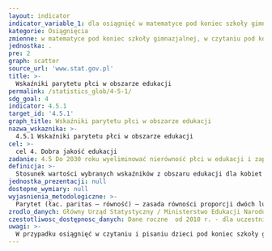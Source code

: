 ```yaml
---
layout: indicator
indicator_variable_1: dla osiągnięć w matematyce pod koniec szkoły gimnazjalnej,dla osiągnięć w czytaniu pod koniec szkoły gimnazjalnej,dla uczestnictwa w wychowaniu przedszkolnym dzieci w wieku 6 lat
kategorie: Osiągnięcia
zmienne: w matematyce pod koniec szkoły gimnazjalnej, w czytaniu pod koniec szkoły gimnazjalnej, w wychowaniu przedszkolnym dzieci w wieku 6 lat
jednostka: .
pre: 2
graph: scatter
source_url: 'www.stat.gov.pl'
title: >-
  Wskaźniki parytetu płci w obszarze edukacji
permalink: /statistics_glob/4-5-1/
sdg_goal: 4
indicator: 4.5.1
target_id: '4.5.1'
graph_title: Wskaźniki parytetu płci w obszarze edukacji
nazwa_wskaznika: >-
  4.5.1 Wskaźniki parytetu płci w obszarze edukacji
cel: >-
  cel 4. Dobra jakość edukacji
zadanie: 4.5 Do 2030 roku wyeliminować nierówność płci w edukacji i zapewnić równy dostęp do edukacji na wszystkich poziomach oraz do szkoleń zawodowych dla najsłabszych grup, w tym dla osób niepełnosprawnych, ludności rdzennej oraz dla dzieci w trudnej sytuacji
definicja: >-
  Stosunek wartości wybranych wskaźników z obszaru edukacji dla kobiet do wartości tych wskaźników dla męźczyzn.
jednostka_prezentacji: null
dostepne_wymiary: null
wyjasnienia_metodologiczne: >-
  Parytet (łac. paritas – równość) – zasada równości proporcji dwóch lub więcej wielkości.Wskaźniki parytetowe wymagają danych dla konkretnych grup i stanowią stosunek wartości danego wskaźnika dla jednej z nich do wartości dla drugiej. Przeważnie grupa znajdująca się w bardziej niekorzystnej sytuacji umieszczona jest w liczniku ułamka. Gdy wskaźnik przyjmuje wartość 1 oznacza to, że zachodzi równość pomiędzy grupami. Im wartość indeksu bardziej odbiega od 1, tym większa jest dysproporcja pomiędzy nimi.Wskaźnik parytetu płci to stosunek wartości danego wskaźnika dla kobiet i dla męźczyzn.Wskaźniki bazowe przyjęte do wyliczeń wskaźnków parytetu płci w obszarze edukacji (wraz z wyjaśnieniami metodologicznymi) dostępne są w Aplikacji Wskaźniki Zrównoważonego Rozwoju (wskaźnik 4.2.2 oraz 4.4.1).
zrodlo_danych: Główny Urząd Statystyczny / Ministerstwo Edukacji Narodowej
czestotliwosc_dostępnosc_danych: Dane roczne  od 2010 r. - dla uczestnictwa dzieci w wychowaniu przedszkolnymDane co kilka lat  od 2009 r. - dla osiągnięć w czytaniu i pisaniu dzieci pod koniec szkoły gimnazjalnej
uwagi: >-
  W przypadku osiągnięć w czytaniu i pisaniu dzieci pod koniec szkoły gimnazjalnej, wartość wskaźnika w 2010 r. dotyczy roku 2009.
---
```

